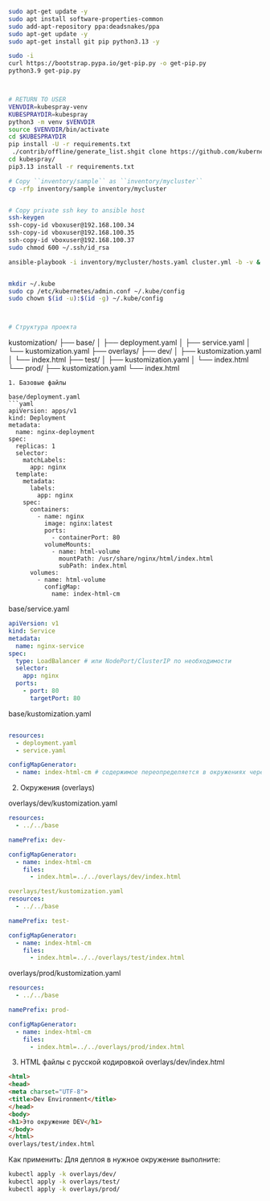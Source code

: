 ```bash
sudo apt-get update -y
sudo apt install software-properties-common
sudo add-apt-repository ppa:deadsnakes/ppa
sudo apt-get update -y
sudo apt-get install git pip python3.13 -y

sudo -i
curl https://bootstrap.pypa.io/get-pip.py -o get-pip.py
python3.9 get-pip.py



# RETURN TO USER
VENVDIR=kubespray-venv
KUBESPRAYDIR=kubespray
python3 -m venv $VENVDIR
source $VENVDIR/bin/activate
cd $KUBESPRAYDIR
pip install -U -r requirements.txt
 ./contrib/offline/generate_list.shgit clone https://github.com/kubernetes-sigs/kubespray.git
cd kubespray/
pip3.13 install -r requirements.txt

# Copy ``inventory/sample`` as ``inventory/mycluster``
cp -rfp inventory/sample inventory/mycluster


# Copy private ssh key to ansible host
ssh-keygen
ssh-copy-id vboxuser@192.168.100.34
ssh-copy-id vboxuser@192.168.100.35
ssh-copy-id vboxuser@192.168.100.37
sudo chmod 600 ~/.ssh/id_rsa

ansible-playbook -i inventory/mycluster/hosts.yaml cluster.yml -b -v &


mkdir ~/.kube
sudo cp /etc/kubernetes/admin.conf ~/.kube/config
sudo chown $(id -u):$(id -g) ~/.kube/config



# Структура проекта
```
kustomization/
├── base/
│   ├── deployment.yaml
│   ├── service.yaml
│   └── kustomization.yaml
├── overlays/
    ├── dev/
    │   ├── kustomization.yaml
    │   └── index.html
    ├── test/
    │   ├── kustomization.yaml
    │   └── index.html
    └── prod/
        ├── kustomization.yaml
        └── index.html
```
1. Базовые файлы

base/deployment.yaml
```yaml
apiVersion: apps/v1
kind: Deployment
metadata:
  name: nginx-deployment
spec:
  replicas: 1
  selector:
    matchLabels:
      app: nginx
  template:
    metadata:
      labels:
        app: nginx
    spec:
      containers:
        - name: nginx
          image: nginx:latest
          ports:
            - containerPort: 80
          volumeMounts:
            - name: html-volume
              mountPath: /usr/share/nginx/html/index.html
              subPath: index.html
      volumes:
        - name: html-volume
          configMap:
            name: index-html-cm
```

base/service.yaml
``` yaml
apiVersion: v1
kind: Service
metadata:
  name: nginx-service
spec:
  type: LoadBalancer # или NodePort/ClusterIP по необходимости
  selector:
    app: nginx
  ports:
    - port: 80
      targetPort: 80
```

base/kustomization.yaml
```yaml

resources:
  - deployment.yaml
  - service.yaml

configMapGenerator:
  - name: index-html-cm # содержимое переопределяется в окружениях через патчи или генерацию.
```
2. Окружения (overlays)

overlays/dev/kustomization.yaml
```yaml
resources:
  - ../../base

namePrefix: dev-

configMapGenerator:
  - name: index-html-cm
    files:
      - index.html=../../overlays/dev/index.html

overlays/test/kustomization.yaml
resources:
  - ../../base

namePrefix: test-

configMapGenerator:
  - name: index-html-cm
    files:
      - index.html=../../overlays/test/index.html
```

overlays/prod/kustomization.yaml
```yaml
resources:
  - ../../base

namePrefix: prod-

configMapGenerator:
  - name: index-html-cm
    files:
      - index.html=../../overlays/prod/index.html
```

3. HTML файлы с русской кодировкой
overlays/dev/index.html
```html
<html>
<head>
<meta charset="UTF-8">
<title>Dev Environment</title>
</head>
<body>
<h1>Это окружение DEV</h1>
</body>
</html>
overlays/test/index.html
```


Как применить:
Для деплоя в нужное окружение выполните:
```bash
kubectl apply -k overlays/dev/      
kubectl apply -k overlays/test/    
kubectl apply -k overlays/prod/     